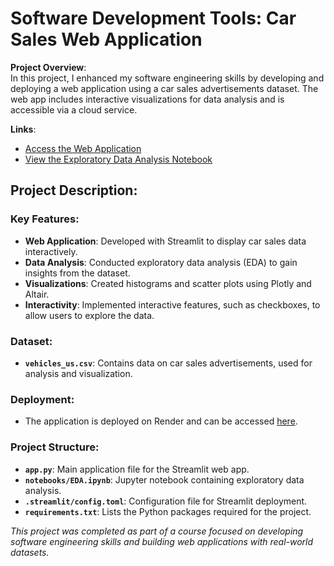 # Software Development Tools: Car Sales Web Application

**Project Overview**:  
In this project, I enhanced my software engineering skills by developing and deploying a web application using a car sales advertisements dataset. The web app includes interactive visualizations for data analysis and is accessible via a cloud service.

**Links**:  
- [Access the Web Application](https://project-da7z.onrender.com/)  
- [View the Exploratory Data Analysis Notebook](./notebooks/EDA.ipynb)

## Project Description:

### Key Features:
- **Web Application**: Developed with Streamlit to display car sales data interactively.
- **Data Analysis**: Conducted exploratory data analysis (EDA) to gain insights from the dataset.
- **Visualizations**: Created histograms and scatter plots using Plotly and Altair.
- **Interactivity**: Implemented interactive features, such as checkboxes, to allow users to explore the data.

### Dataset:
- **`vehicles_us.csv`**: Contains data on car sales advertisements, used for analysis and visualization.

### Deployment:
- The application is deployed on Render and can be accessed [here](https://project-da7z.onrender.com/).

### Project Structure:
- **`app.py`**: Main application file for the Streamlit web app.
- **`notebooks/EDA.ipynb`**: Jupyter notebook containing exploratory data analysis.
- **`.streamlit/config.toml`**: Configuration file for Streamlit deployment.
- **`requirements.txt`**: Lists the Python packages required for the project.

*This project was completed as part of a course focused on developing software engineering skills and building web applications with real-world datasets.*
